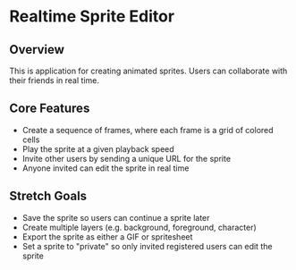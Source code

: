 # Realtime Sprite Editor

## Overview

This is application for creating animated sprites. Users can collaborate with their
friends in real time.

## Core Features

- Create a sequence of frames, where each frame is a grid of colored cells
- Play the sprite at a given playback speed
- Invite other users by sending a unique URL for the sprite
- Anyone invited can edit the sprite in real time

## Stretch Goals

- Save the sprite so users can continue a sprite later
- Create multiple layers (e.g. background, foreground, character)
- Export the sprite as either a GIF or spritesheet
- Set a sprite to "private" so only invited registered users can edit the sprite
